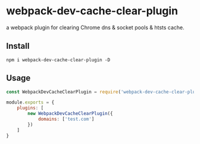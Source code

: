 # webpack-dev-cache-clear-plugin
a webpack plugin for clearing Chrome dns & socket pools & htsts cache.

## Install
~~~
npm i webpack-dev-cache-clear-plugin -D
~~~

## Usage
~~~js
const WebpackDevCacheClearPlugin = require('webpack-dev-cache-clear-plugin')

module.exports = {
    plugins: [
        new WebpackDevCacheClearPlugin({
            domains: ['test.com']
        })
    ]
}
~~~



